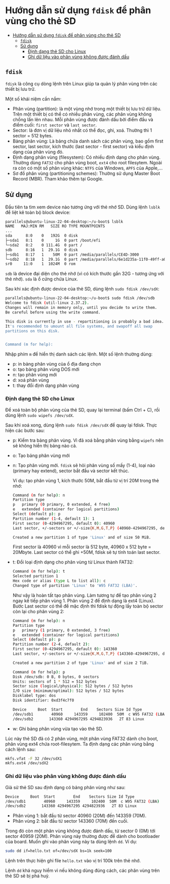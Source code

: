 # Hướng dẫn sử dụng `fdisk` để phân vùng cho thẻ SD

- [Hướng dẫn sử dụng `fdisk` để phân vùng cho thẻ SD](#hướng-dẫn-sử-dụng-fdisk-để-phân-vùng-cho-thẻ-sd)
	- [`fdisk`](#fdisk)
	- [Sử dụng](#sử-dụng)
		- [Định dạng thẻ SD cho Linux](#định-dạng-thẻ-sd-cho-linux)
		- [Ghi dữ liệu vào phân vùng không được đánh dấu](#ghi-dữ-liệu-vào-phân-vùng-không-được-đánh-dấu)

## `fdisk`

`fdisk` là công cụ dòng lệnh trên Linux giúp ta quản lý phân vùng trên các thiết bị lưu trữ.

Một số khái niệm cần nắm:

- Phân vùng (partition): là một vùng nhớ trong một thiết bị lưu trữ dữ liệu. 
Trên một thiết bị có thể có nhiều phân vùng, các phân vùng không chồng lấn lên nhau.
Mỗi phân vùng được đánh dấu bởi điểm đầu và điểm cuối: `first sector` và `last sector`.
- Sector: là đơn vị dữ liệu nhỏ nhất có thể đọc, ghi, xoá. Thường thì 1 sector = 512 bytes.
- Bảng phân vùng: Là bảng chứa danh sách các phân vùng, bao gồm first sector, last sector, kích thước (last sector - first sector) và kiểu định dạng của phân vùng đó.
- Định dạng phân vùng (filesystem): Có nhiều định dạng cho phân vùng. Thường dùng `FAT32` cho phân vùng boot, `ext4` cho root filesytem. Ngoài ra còn có một số phân vùng khác: `NTFS` của Windows, `APFS` của Apple,...
- Sơ đồ phân vùng (partitioning schemes): Thường sử dụng Master Boot Record (MBR). Tham khảo thêm tại Google.

## Sử dụng

Đầu tiên ta tìm xem device nào tương ứng với thẻ nhớ SD. Dùng lệnh `lsblk` để liệt kê toàn bộ block device:

```sh
parallels@ubuntu-linux-22-04-desktop:~/u-boot$ lsblk
NAME   MAJ:MIN RM   SIZE RO TYPE MOUNTPOINTS
...
sda      8:0    0   192G  0 disk 
├─sda1   8:1    0     1G  0 part /boot/efi
└─sda2   8:2    0 111.4G  0 part /
sdb      8:16   1  29.1G  0 disk 
├─sdb1   8:17   1    50M  0 part /media/parallels/CE4D-3000
└─sdb2   8:18   1  29.1G  0 part /media/parallels/6e1d235a-11f0-49ff-a0d3-409d7261dfab
sr0     11:0    1  1024M  0 rom  

```

`sdb` là device đại diện cho thẻ nhớ (vì có kích thước gần 32G - tương ứng với thẻ nhớ). `sda` là ổ cứng chứa Linux.

Sau khi xác định được device của thẻ SD, dùng lệnh `sudo fdisk /dev/sdX`:

```sh
parallels@ubuntu-linux-22-04-desktop:~/u-boot$ sudo fdisk /dev/sdb
Welcome to fdisk (util-linux 2.37.2).
Changes will remain in memory only, until you decide to write them.
Be careful before using the write command.

This disk is currently in use - repartitioning is probably a bad idea.
It's recommended to umount all file systems, and swapoff all swap
partitions on this disk.


Command (m for help): 
```

Nhập phím `m` để hiển thị danh sách các lệnh. Một số lệnh thường dùng:

- p: in bảng phân vùng của ổ địa đang chọn
- o: tạo bảng phân vùng DOS mới
- n: tạo phân vùng mới
- d: xoá phân vùng
- t: thay đổi định dạng phân vùng

### Định dạng thẻ SD cho Linux

Để xoá toàn bộ phân vùng của thẻ SD, quay lại terminal (bấm Ctrl + C), rồi dùng lệnh `sudo wipefs /dev/sdX`.

Sau khi xoá xong, dùng lệnh `sudo fdisk /dev/sdX` để quay lại fdisk. Thực hiện các bước sau:

- p: Kiểm tra bảng phân vùng. Vì đã xoá bằng phân vùng bằng `wipefs` nên sẽ không hiển thị bảng nào cả.
- o: Tạo bảng phân vùng mới
- n: Tạo phân vùng mới. `fdisk` sẽ hỏi phân vùng số mấy (1-4), loại nào (primary hay extend), sector bắt đầu và sector kết thúc.
	
	Ví dụ: tạo phân vùng 1, kích thước 50M, bắt đầu từ vị trí 20M trong thẻ nhớ:

	```sh
	Command (m for help): n
	Partition type
	p   primary (0 primary, 0 extended, 4 free)
	e   extended (container for logical partitions)
	Select (default p): p
	Partition number (1-4, default 1): 1
	First sector (0-4294967295, default 0): 40960
	Last sector, +/-sectors or +/-size{K,M,G,T,P} (40960-4294967295, default 4294967295): +50M

	Created a new partition 1 of type 'Linux' and of size 50 MiB.
	```

	First sector là 40960 vì mỗi sector là 512 byte, 40960 x 512 byte = 20Mbyte. Last sector có thể ghi +50M, fdisk sẽ tự tính toán last sector.
- t: Đổi loại định dạng cho phân vùng từ Linux thành FAT32:

	```sh
	Command (m for help): t
	Selected partition 1
	Hex code or alias (type L to list all): c
	Changed type of partition 'Linux' to 'W95 FAT32 (LBA)'.
	```

	Như vậy là hoàn tất tạo phân vùng. Làm tương tự để tạo phân vùng 2 ngay kế tiếp phân vùng 1. Phân vùng 2 để định dạng là ext4 (Linux). 
	Bước Last sector có thể để mặc định thì fdisk tự động lấy toàn bộ sector còn lại cho phân vùng 2:

	```sh
	Command (m for help): n
	Partition type
	p   primary (1 primary, 0 extended, 3 free)
	e   extended (container for logical partitions)
	Select (default p): p
	Partition number (2-4, default 2): 
	First sector (0-4294967295, default 0): 143360
	Last sector, +/-sectors or +/-size{K,M,G,T,P} (143360-4294967295, default 4294967295): 

	Created a new partition 2 of type 'Linux' and of size 2 TiB.

	Command (m for help): p
	Disk /dev/sdb: 0 B, 0 bytes, 0 sectors
	Units: sectors of 1 * 512 = 512 bytes
	Sector size (logical/physical): 512 bytes / 512 bytes
	I/O size (minimum/optimal): 512 bytes / 512 bytes
	Disklabel type: dos
	Disk identifier: 0xd3f4c7f0

	Device     Boot  Start        End    Sectors Size Id Type
	/dev/sdb1        40960     143359     102400  50M  c W95 FAT32 (LBA)
	/dev/sdb2       143360 4294967295 4294823936   2T 83 Linux
	```

- w: Ghi bảng phân vùng vừa tạo vào thẻ SD.
  
Lúc này thẻ SD đã có 2 phân vùng, một phân vùng FAT32 dành cho boot, phân vùng ext4 chứa root-filesytem. Ta định dạng các phân vùng bằng cách lệnh sau:

```sh
mkfs.vfat -F 32 /dev/sdX1
mkfs.ext4 /dev/sdX2
```

### Ghi dữ liệu vào phân vùng không được đánh dấu

Giả sử thẻ SD sau định dạng có bảng phân vùng như sau:

```sh
Device     Boot  Start        End    Sectors Size Id Type
/dev/sdb1        40960     143359     102400  50M  c W95 FAT32 (LBA)
/dev/sdb2       143360 4294967295 4294823936   2T 83 Linux
```

- Phân vùng 1: bắt đầu từ sector 40960 (20M) đến 143359 (70M).
- Phân vùng 2: bắt đầu từ sector 143360 (70M) đến cuối.

Trong đó còn một phân vùng không được đánh dấu, từ sector 0 (0M) tới sector 40959 (20M). Phân vùng này thường được để dành cho bootloader của board. Muốn ghi vào phân vùng này ta dùng lệnh `dd`. Ví dụ:

```sh
sudo dd if=hello.txt of=/dev/sdX bs=1k seek=100
```

Lệnh trên thực hiện ghi file `hello.txt` vào vị trí 100k trên thẻ nhớ.

Lệnh `dd` khá nguy hiểm vì nếu không dùng đúng cách, các phân vùng trên thẻ SD sẽ bị phá huỷ.
